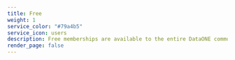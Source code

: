 ```yaml
---
title: Free
weight: 1
service_color: "#79a4b5"
service_icon: users
description: Free memberships are available to the entire DataONE community
render_page: false
---
```

